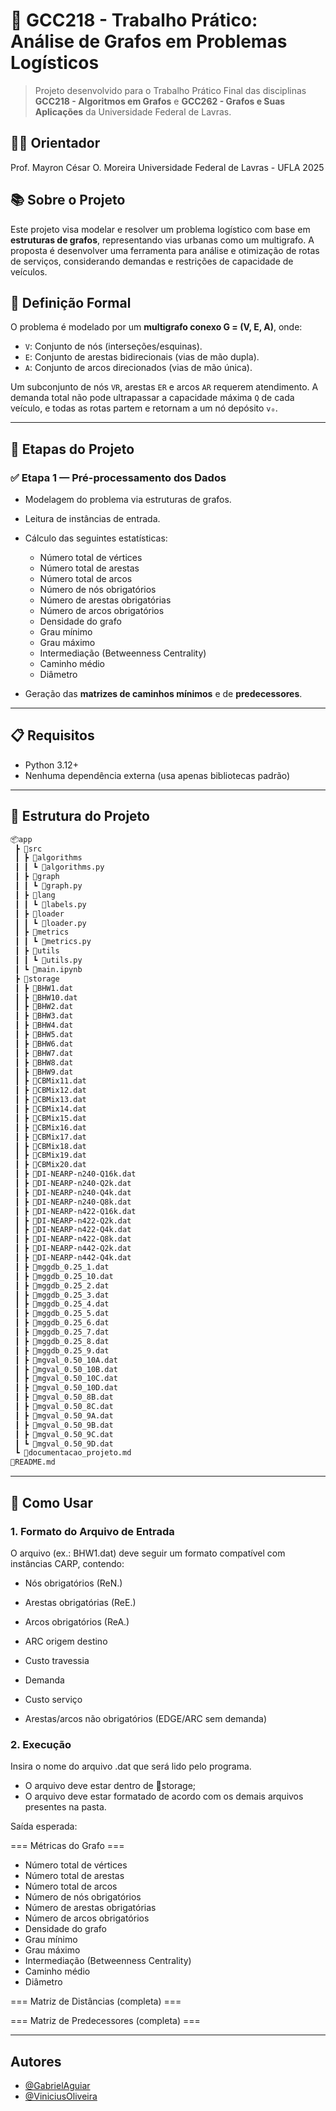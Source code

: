 # 🚚 GCC218 - Trabalho Prático: Análise de Grafos em Problemas Logísticos

> Projeto desenvolvido para o Trabalho Prático Final das disciplinas **GCC218 - Algoritmos em Grafos** e **GCC262 - Grafos e Suas Aplicações** da Universidade Federal de Lavras.

## 👨‍🏫 Orientador
Prof. Mayron César O. Moreira
Universidade Federal de Lavras - UFLA
2025

## 📚 Sobre o Projeto

Este projeto visa modelar e resolver um problema logístico com base em **estruturas de grafos**, representando vias urbanas como um multigrafo. A proposta é desenvolver uma ferramenta para análise e otimização de rotas de serviços, considerando demandas e restrições de capacidade de veículos.

## 🧠 Definição Formal

O problema é modelado por um **multigrafo conexo G = (V, E, A)**, onde:

- `V`: Conjunto de nós (interseções/esquinas).
- `E`: Conjunto de arestas bidirecionais (vias de mão dupla).
- `A`: Conjunto de arcos direcionados (vias de mão única).

Um subconjunto de nós `VR`, arestas `ER` e arcos `AR` requerem atendimento. A demanda total não pode ultrapassar a capacidade máxima `Q` de cada veículo, e todas as rotas partem e retornam a um nó depósito `v₀`.

---

## 🔨 Etapas do Projeto

### ✅ Etapa 1 — Pré-processamento dos Dados

- Modelagem do problema via estruturas de grafos.
- Leitura de instâncias de entrada.
- Cálculo das seguintes estatísticas:

    - Número total de vértices
    - Número total de arestas
    - Número total de arcos
    - Número de nós obrigatórios
    - Número de arestas obrigatórias
    - Número de arcos obrigatórios
    - Densidade do grafo
    - Grau mínimo
    - Grau máximo
    - Intermediação (Betweenness Centrality)
    - Caminho médio
    - Diâmetro

- Geração das **matrizes de caminhos mínimos** e de **predecessores**.

---

## 📋 Requisitos  
- Python 3.12+  
- Nenhuma dependência externa (usa apenas bibliotecas padrão) 

---

## 📁 Estrutura do Projeto

```bash
📦app
 ┣ 📂src
 ┃ ┣ 📂algorithms
 ┃ ┃ ┗ 📜algorithms.py
 ┃ ┣ 📂graph
 ┃ ┃ ┗ 📜graph.py
 ┃ ┣ 📂lang
 ┃ ┃ ┗ 📜labels.py
 ┃ ┣ 📂loader
 ┃ ┃ ┗ 📜loader.py
 ┃ ┣ 📂metrics
 ┃ ┃ ┗ 📜metrics.py
 ┃ ┣ 📂utils
 ┃ ┃ ┗ 📜utils.py
 ┃ ┗ 📜main.ipynb
 ┣ 📂storage
 ┃ ┣ 📜BHW1.dat
 ┃ ┣ 📜BHW10.dat
 ┃ ┣ 📜BHW2.dat
 ┃ ┣ 📜BHW3.dat
 ┃ ┣ 📜BHW4.dat
 ┃ ┣ 📜BHW5.dat
 ┃ ┣ 📜BHW6.dat
 ┃ ┣ 📜BHW7.dat
 ┃ ┣ 📜BHW8.dat
 ┃ ┣ 📜BHW9.dat
 ┃ ┣ 📜CBMix11.dat
 ┃ ┣ 📜CBMix12.dat
 ┃ ┣ 📜CBMix13.dat
 ┃ ┣ 📜CBMix14.dat
 ┃ ┣ 📜CBMix15.dat
 ┃ ┣ 📜CBMix16.dat
 ┃ ┣ 📜CBMix17.dat
 ┃ ┣ 📜CBMix18.dat
 ┃ ┣ 📜CBMix19.dat
 ┃ ┣ 📜CBMix20.dat
 ┃ ┣ 📜DI-NEARP-n240-Q16k.dat
 ┃ ┣ 📜DI-NEARP-n240-Q2k.dat
 ┃ ┣ 📜DI-NEARP-n240-Q4k.dat
 ┃ ┣ 📜DI-NEARP-n240-Q8k.dat
 ┃ ┣ 📜DI-NEARP-n422-Q16k.dat
 ┃ ┣ 📜DI-NEARP-n422-Q2k.dat
 ┃ ┣ 📜DI-NEARP-n422-Q4k.dat
 ┃ ┣ 📜DI-NEARP-n422-Q8k.dat
 ┃ ┣ 📜DI-NEARP-n442-Q2k.dat
 ┃ ┣ 📜DI-NEARP-n442-Q4k.dat
 ┃ ┣ 📜mggdb_0.25_1.dat
 ┃ ┣ 📜mggdb_0.25_10.dat
 ┃ ┣ 📜mggdb_0.25_2.dat
 ┃ ┣ 📜mggdb_0.25_3.dat
 ┃ ┣ 📜mggdb_0.25_4.dat
 ┃ ┣ 📜mggdb_0.25_5.dat
 ┃ ┣ 📜mggdb_0.25_6.dat
 ┃ ┣ 📜mggdb_0.25_7.dat
 ┃ ┣ 📜mggdb_0.25_8.dat
 ┃ ┣ 📜mggdb_0.25_9.dat
 ┃ ┣ 📜mgval_0.50_10A.dat
 ┃ ┣ 📜mgval_0.50_10B.dat
 ┃ ┣ 📜mgval_0.50_10C.dat
 ┃ ┣ 📜mgval_0.50_10D.dat
 ┃ ┣ 📜mgval_0.50_8B.dat
 ┃ ┣ 📜mgval_0.50_8C.dat
 ┃ ┣ 📜mgval_0.50_9A.dat
 ┃ ┣ 📜mgval_0.50_9B.dat
 ┃ ┣ 📜mgval_0.50_9C.dat
 ┃ ┗ 📜mgval_0.50_9D.dat
 ┗ 📜documentacao_projeto.md
📜README.md

```

---

## 🔧 Como Usar

### 1. Formato do Arquivo de Entrada
O arquivo (ex.: BHW1.dat) deve seguir um formato compatível com instâncias CARP, contendo:

- Nós obrigatórios (ReN.)
  
- Arestas obrigatórias (ReE.)
 
- Arcos obrigatórios (ReA.)

- ARC origem destino 

- Custo travessia 

- Demanda 

- Custo serviço  

- Arestas/arcos não obrigatórios (EDGE/ARC sem demanda)

### 2. Execução

Insira o nome do arquivo .dat que será lido pelo programa.
 - O arquivo deve estar dentro de 📂storage;
 - O arquivo deve estar formatado de acordo com os demais arquivos presentes na pasta. 

Saída esperada:

=== Métricas do Grafo ===
- Número total de vértices
- Número total de arestas
- Número total de arcos
- Número de nós obrigatórios
- Número de arestas obrigatórias
- Número de arcos obrigatórios
- Densidade do grafo
- Grau mínimo
- Grau máximo
- Intermediação (Betweenness Centrality)
- Caminho médio
- Diâmetro

=== Matriz de Distâncias (completa) ===

=== Matriz de Predecessores (completa) ===

---

## Autores

- [@GabrielAguiar](https://https://github.com/i-am-Gab)
- [@ViniciusOliveira](https://github.com/viniciusdev7)
